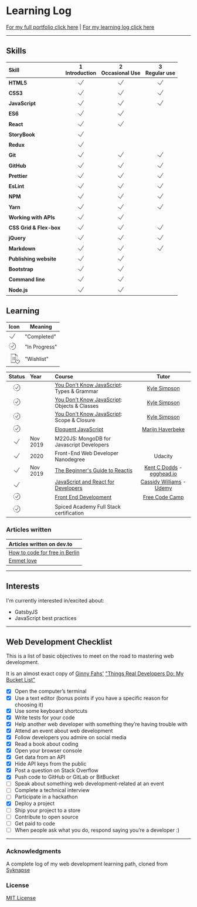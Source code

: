 # Learning Log

[For my full portfolio click here](https://thabi.netlify.com/ "https://thabi.netlify.com/") | [For my learning log click here](https://github.com/lalawuhan/LearningLog/blob/master/log.md "Regular logs of my learning with links, reflections, and information about my learning process")

---

## Skills

<!-- [done]: https://user-images.githubusercontent.com/29199184/32275438-8385f5c0-bf0b-11e7-9406-42265f71e2bd.png "Done" -->

[done]: /images/smallcheckmark.png "Done"

| Skill                   | 1<br>Introduction | 2<br>Occasional Use | 3<br>Regular use |
| :---------------------- | :---------------: | :-----------------: | :--------------: |
| **HTML5**               |   ![done][done]   |    ![done][done]    |  ![done][done]   |
| **CSS3**                |   ![done][done]   |    ![done][done]    |  ![done][done]   |
| **JavaScript**          |   ![done][done]   |    ![done][done]    |  ![done][done]   |
| **ES6**                 |   ![done][done]   |    ![done][done]    |                  |
| **React**               |   ![done][done]   |    ![done][done]    |                  |
| **StoryBook**           |   ![done][done]   |                     |                  |
| **Redux**               |   ![done][done]   |                     |                  |
| **Git**                 |   ![done][done]   |    ![done][done]    |  ![done][done]   |
| **GitHub**              |   ![done][done]   |    ![done][done]    |  ![done][done]   |
| **Prettier**            |   ![done][done]   |    ![done][done]    |  ![done][done]   |
| **EsLint**              |   ![done][done]   |    ![done][done]    |  ![done][done]   |
| **NPM**                 |   ![done][done]   |    ![done][done]    |  ![done][done]   |
| **Yarn**                |   ![done][done]   |    ![done][done]    |  ![done][done]   |
| **Working with APIs**   |   ![done][done]   |    ![done][done]    |                  |
| **CSS Grid & Flex-box** |   ![done][done]   |    ![done][done]    |  ![done][done]   |
| **jQuery**              |   ![done][done]   |    ![done][done]    |  ![done][done]   |
| **Markdown**            |   ![done][done]   |    ![done][done]    |  ![done][done]   |
| **Publishing website**  |   ![done][done]   |    ![done][done]    |                  |
| **Bootstrap**           |   ![done][done]   |    ![done][done]    |                  |
| **Command line**        |   ![done][done]   |    ![done][done]    |                  |
| **Node.js**             |   ![done][done]   |    ![done][done]    |                  |

## Learning

| Icon                                     | Meaning       |
| ---------------------------------------- | ------------- |
| ![Completed](/images/smallcheckmark.png) | "Completed"   |
| ![In Progress](/images/progess.png)      | "In Progress" |
| ![Soon](/images/wishlist.png)            | "Wishlist"    |

[//]: # "Status images"
[completed]: /images/smallcheckmark.png "Completed"
[in progress]: /images/progess.png "In Progress"
[soon]: /images/wishlist.png "Soon"

|           Status            | Year     | Course                                         |             Tutor             |
| :-------------------------: | :------- | :--------------------------------------------- | :---------------------------: |
| ![In Progress][in progress] |          | [You Don't Know JavaScript]: Types & Grammar   |        [Kyle Simpson]         |
| ![In Progress][in progress] |          | [You Don't Know JavaScript]: Objects & Classes |        [Kyle Simpson]         |
| ![In Progress][in progress] |          | [You Don't Know JavaScript]: Scope & Closure   |        [Kyle Simpson]         |
| ![In Progress][in progress] |          | [Eloquent JavaScript]                          |      [Marijn Haverbeke]       |
|   ![Completed][completed]   | Nov 2019 | M220JS: MongoDB for Javascript Developers      |                               |
|   ![Completed][completed]   | 2020     | Front-End Web Developer Nanodegree             |            Udacity            |
|   ![Completed][completed]   | Nov 2019 | [The Beginner's Guide to Reactjs]              | [Kent C Dodds] - [egghead.io] |
|   ![Completed][completed]   |          | [JavaScript and React for Developers]          | [Cassidy Williams] - [Udemy]  |
| ![In Progress][in progress] |          | [Front End Development]                        |       [Free Code Camp]        |
| ![In Progress][in progress] |          | Spiced Academy Full Stack certification        |                               |

[//]: # "Reference links to courses"
[getting started with redux]: https://egghead.io/courses/getting-started-with-redux
[the next.js handbook]: https://www.freecodecamp.org/news/the-next-js-handbook/
[the complete javascript handbook]: https://medium.freecodecamp.org/the-complete-javascript-handbook-f26b2c71719c
[javascript clean code guide]: https://github.com/ryanmcdermott/clean-code-javascript
[front-end web developer nanodegree]: https://eu.udacity.com/course/front-end-web-developer-nanodegree--nd001
[javascript and react for developers]: https://www.udemy.com/js-and-react-for-devs/
[you don't know javascript]: https://github.com/getify/You-Dont-Know-JS
[workflow tools for web developers]: https://www.lynda.com/Web-Design-tutorials/Workflow-Tools-Web-Development/533305-2.html
[learning git and github]: https://www.lynda.com/Git-tutorials/Up-Running-Git-GitHub/409275-2.html
[css essential training 3]: https://www.lynda.com/CSS-tutorials/CSS-Essential-Training-3/609030-2.html
[css essential training 2]: https://www.lynda.com/CSS-tutorials/CSS-Essential-Training-2/569189-2.html
[getting your website online]: https://www.lynda.com/Web-Development-tutorials/Getting-Your-Website-Online/609031-2.html
[learn enough command line to be dangerous]: https://www.learnenough.com/command-line-tutorial
[basic front end development projects]: https://www.freecodecamp.org/syknapse
[the web developer bootcamp - frond end]: https://www.udemy.com/the-web-developer-bootcamp
[the web developer bootcamp - back end]: https://www.udemy.com/the-web-developer-bootcamp
[front end development]: https://www.freecodecamp.org/syknapse
[google developer challenge scholarship]: https://www.udacity.com/google-scholarships
[javascript30]: https://javascript30.com/
[javascript & jquery]: http://javascriptbook.com/
[eloquent javascript]: http://eloquentjavascript.net/
[learn css grid]: https://scrimba.com/g/gR8PTE
[the beginner's guide to reactjs]: https://egghead.io/courses/the-beginner-s-guide-to-reactjs
[//]: # "Reference links to tutors"
[dan abramov]: https://twitter.com/dan_abramov
[kyle simpson]: https://twitter.com/getify
[flavio copes]: https://twitter.com/flaviocopes
[ryan mcdermott]: https://github.com/ryanmcdermott
[cassidy williams]: https://twitter.com/cassidoo
[christina truong]: https://twitter.com/christinatruong
[lynda.com]: https://www.lynda.com
[ray villalobos]: https://twitter.com/planetoftheweb
[michael hartl]: https://twitter.com/mhartl
[free code camp]: https://www.freecodecamp.org
[udemy]: https://www.udemy.com
[udacity]: https://www.udacity.com
[wes bos]: https://twitter.com/wesbos
[marijn haverbeke]: https://twitter.com/MarijnJH
[per harald borgen]: https://twitter.com/perborgen
[scrimba]: https://scrimba.com/
[kent c dodds]: https://egghead.io/instructors/kentcdodds
[egghead.io]: https://egghead.io/

### Articles written

| Articles written on dev.to       |
| :------------------------------- |
| [How to code for free in Berlin] |
| [Emmet love]                     |

[//]: # "Reference links to articles"
[how to code for free in berlin]: https://dev.to/lalawuhan/learn-how-to-code-for-free-in-berlin-4098
[emmet love]: https://dev.to/lalawuhan/emmet-love-4be5

---

## Interests

I'm currently interested in/excited about:

-   GatsbyJS
-   JavaScript best practices

---

## Web Development Checklist

This is a list of basic objectives to meet on the road to mastering web development.

It is an almost exact copy of [Ginny Fahs'](https://twitter.com/ginnyfahs) ["Things Real Developers Do: My Bucket List"](https://blog.prototypr.io/wondering-if-youre-a-real-developer-yet-try-making-a-bucket-list-281275482155)

-   [x] Open the computer’s terminal
-   [x] Use a text editor (bonus points if you have a specific reason for choosing it)
-   [x] Use some keyboard shortcuts
-   [x] Write tests for your code
-   [x] Help another web developer with something they’re having trouble with
-   [x] Attend an event about web development
-   [x] Follow developers you admire on social media
-   [x] Read a book about coding
-   [x] Open your browser console
-   [x] Get data from an API
-   [x] Hide API keys from the public
-   [x] Post a question on Stack Overflow
-   [x] Push code to GitHub or GitLab or BitBucket
-   [ ] Speak about something web development-related at an event
-   [ ] Complete a technical interview
-   [ ] Participate in a hackathon
-   [x] Deploy a project
-   [ ] Ship your project to a store
-   [ ] Contribute to open source
-   [ ] Get paid to code
-   [ ] When people ask what you do, respond saying you’re a developer :)

---

### Acknowledgments

A complete log of my web development learning path, cloned from [Syknapse](https://github.com/Syknapse/My-Learning-Tracker "https://github.com/Syknapse/My-Learning-Tracker")

### License

[MIT License](https://github.com/Syknapse/My-Learning-Tracker/blob/master/LICENSE)
